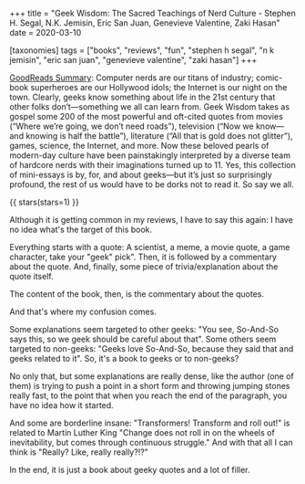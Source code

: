 +++
title = "Geek Wisdom: The Sacred Teachings of Nerd Culture -  Stephen H. Segal, N.K. Jemisin, Eric San Juan, Genevieve Valentine, Zaki Hasan"
date = 2020-03-10

[taxonomies]
tags = ["books", "reviews", "fun", "stephen h segal", "n k jemisin", "eric san juan", "genevieve valentine", "zaki hasan"]
+++

[GoodReads Summary](https://www.goodreads.com/book/show/10418415-geek-wisdom):
Computer nerds are our titans of industry; comic-book superheroes are our
Hollywood idols; the Internet is our night on the town. Clearly, geeks know
something about life in the 21st century that other folks don’t—something we
all can learn from. Geek Wisdom takes as gospel some 200 of the most powerful
and oft-cited quotes from movies (“Where we’re going, we don’t need roads”),
television (“Now we know—and knowing is half the battle”), literature (“All
that is gold does not glitter”), games, science, the Internet, and more. Now
these beloved pearls of modern-day culture have been painstakingly interpreted
by a diverse team of hardcore nerds with their imaginations turned up to 11.
Yes, this collection of mini-essays is by, for, and about geeks—but it’s just
so surprisingly profound, the rest of us would have to be dorks not to read
it. So say we all.

<!-- more -->

{{ stars(stars=1) }}

Although it is getting common in my reviews, I have to say this again: I have
no idea what's the target of this book.

Everything starts with a quote: A scientist, a meme, a movie quote, a game
character, take your "geek" pick". Then, it is followed by a commentary about
the quote. And, finally, some piece of trivia/explanation about the quote
itself.

The content of the book, then, is the commentary about the quotes.

And that's where my confusion comes.

Some explanations seem targeted to other geeks: "You see, So-And-So says this,
so we geek should be careful about that". Some others seem targeted to
non-geeks: "Geeks love So-And-So, because they said that and geeks related to
it". So, it's a book to geeks or to non-geeks?

No only that, but some explanations are really dense, like the author (one of
them) is trying to push a point in a short form and throwing jumping stones
really fast, to the point that when you reach the end of the paragraph, you
have no idea how it started.

And some are borderline insane: "Transformers! Transform and roll out!" is
related to Martin Luther King "Change does not roll in on the wheels of
inevitability, but comes through continuous struggle." And with that all I can
think is "Really? Like, really really?!?"

In the end, it is just a book about geeky quotes and a lot of filler.
